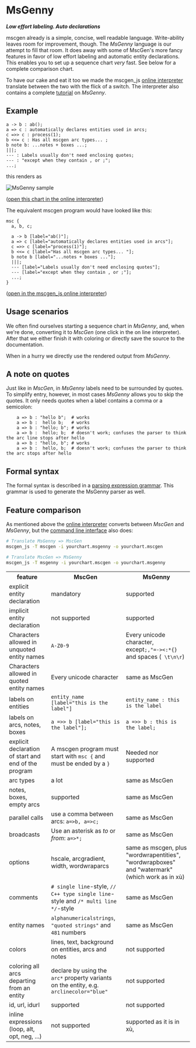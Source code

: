 # MsGenny
_**Low effort labeling. Auto declarations**_

mscgen already is a simple, concise, well readable language. Write-ability
leaves room for improvement, though.
The *MsGenny* language is our attempt to fill that room. It does away with some of
MscGen's more fancy features in favor of low effort labeling
and automatic entity declarations. This enables you to set up a sequence chart *very*
fast. See below for a complete comparison chart.

To have our cake and eat it too we made the mscgen_js [online interpreter][4] translate between
the two with the flick of a switch. The interpreter also contains a complete [tutorial][5]
on *MsGenny*.

## Example
``` msgenny
a -> b : ab();
a => c : automatically declares entities used in arcs;
c =>> c : process(1);
b <<= c : Has all mscgen arc types... ;
b note b: ...notes + boxes ...;
|||;
--- : Labels usually don't need enclosing quotes;
--- : "except when they contain , or ;";
...;
```

this renders as

![MsGenny sample](https://raw.github.com/sverweij/mscgen_js/master/wikum/msgennysample.png)

([open this chart in the online interpreter](https://sverweij.github.io/mscgen_js/index.html?utm_source=wikum.genny&lang=msgenny&msc=a%20-%3E%20b%20%3A%20ab%28%29%3B%0Aa%20%3D%3E%20c%20%3A%20automatically%20declares%20entities%20used%20in%20arcs%3B%0Ac%20%3D%3E%3E%20c%20%3A%20process%281%29%3B%0Ab%20%3C%3C%3D%20c%20%3A%20Has%20all%20mscgen%20arc%20types...%20%3B%0Ab%20note%20b%3A%20...notes%20%2B%20boxes%20...%3B%0A|||%3B%0A---%20%3A%20Labels%20usually%20don%27t%20need%20enclosing%20quotes%3B%0A---%20%3A%20%22except%20when%20they%20contain%20%2C%20or%20%3B%22%3B%0A...%3B))

The equivalent mscgen program would have looked like this:
``` mscgen
msc {
  a, b, c;

  a -> b [label="ab()"];
  a => c [label="automatically declares entities used in arcs"];
  c =>> c [label="process(1)"];
  b <<= c [label="Has all mscgen arc types... "];
  b note b [label="...notes + boxes ..."];
  |||;
  --- [label="Labels usually don't need enclosing quotes"];
  --- [label="except when they contain , or ;"];
  ...;
}
```
([open in the mscgen_js online interpreter](https://sverweij.github.io/mscgen_js/index.html?utm_source=wikum.genny&lang=mscgen&msc=msc%20{%0A%20%20a%2C%20b%2C%20c%3B%0A%0A%20%20a%20-%3E%20b%20[label%3D%22ab%28%29%22]%3B%0A%20%20a%20%3D%3E%20c%20[label%3D%22automatically%20declares%20entities%20used%20in%20arcs%22]%3B%0A%20%20c%20%3D%3E%3E%20c%20[label%3D%22process%281%29%22]%3B%0A%20%20b%20%3C%3C%3D%20c%20[label%3D%22Has%20all%20mscgen%20arc%20types...%20%22]%3B%0A%20%20b%20note%20b%20[label%3D%22...notes%20%2B%20boxes%20...%22]%3B%0A%20%20|||%3B%0A%20%20---%20[label%3D%22Labels%20usually%20don%27t%20need%20enclosing%20quotes%22]%3B%0A%20%20---%20[label%3D%22except%20when%20they%20contain%20%2C%20or%20%3B%22]%3B%0A%20%20...%3B%0A}))

## Usage scenarios
We often find ourselves starting a sequence chart in *MsGenny*, and, when
we're done, converting it to *MscGen* (one click in the on line interpreter). After
that we either finish it with coloring or directly save the source to
the documentation.

When in a hurry we directly use the rendered output from *MsGenny*.

## A note on quotes ##
Just like in *MscGen*, in *MsGenny* labels need to be surrounded by quotes.
To simplify entry, however, in most cases *MsGenny* allows you to
skip the quotes. It only needs quotes when a label contains a comma or a
semicolon:
```msgenny
    a => b : "hello b";  # works
    a => b :  hello b;   # works
    a => b : "hello; b"; # works
    a => b :  hello; b;  # doesn't work; confuses the parser to think the arc line stops after hello
    a => b : "hello, b"; # works
    a => b :  hello, b;  # doesn't work; confuses the parser to think the arc stops after hello
```

## Formal syntax ##
The formal syntax is described in a [parsing expression grammar][1]. This grammar
is used to generate the MsGenny parser as well.

## Feature comparison
As mentioned above the [online interpreter][4] converts between *MscGen* and *MsGenny*,
but the [command line interface][2] also does:
```sh
# Translate MsGenny => MscGen
mscgen_js -T mscgen -i yourchart.msgenny -o yourchart.mscgen

# Translate MscGen => MsGenny
mscgen_js -T msgenny -i yourchart.mscgen -o yourchart.msgenny
```

<table>
    <tr><th>feature</th><th>MscGen</th><th>MsGenny</th></tr>
    <tr>
        <td>explicit entity declaration</td>
        <td>mandatory</td>
        <td>supported</td>
    </tr>
    <tr>
        <td>implicit entity declaration</td>
        <td>not supported</td>
        <td>supported</td>
    </tr>
    <tr>
        <td>Characters allowed in unquoted entity names</td>
        <td><code>A-Z0-9</code></td>
        <td>Every unicode character, except<code>;,"=-><:*{}</code> and spaces (<code> \t\n\r</code>)</td>
    </tr>
    <tr>
        <td>Characters allowed in quoted entity names</td>
        <td>Every unicode character</td>
        <td>same as MscGen</td>
    </tr>
    <tr>
        <td>labels on entities</td>
        <td><code>entity_name [label="this is the label"]</code></td>
        <td><code>entity_name : this is the label</code></td>
    </tr>
    <tr>
        <td>labels on arcs, notes, boxes</td>
        <td><code>a =>> b [label="this is the label"];</code></td>
        <td><code>a =>> b : this is the label;</code></td>
    </tr>
    <tr>
        <td>explicit declaration of start and end of the program</td>
        <td>A mscgen program must start with <code>msc {</code> and must be ended by a <code>}</code></td>
        <td>Needed nor supported</td>
    </tr>
    <tr>
        <td>arc types</td>
        <td>a lot</td>
        <td>same as MscGen</td>
    </tr>
    <tr>
        <td>notes, boxes, empty arcs</td>
        <td>supported</td>
        <td>same as MscGen</td>
    </tr>
    <tr>
        <td>parallel calls</td>
        <td>use a comma between arcs: <code>a=>b, a=>c;</code></td>
        <td>same as MscGen</td>
    </tr>
    <tr>
        <td>broadcasts</td>
        <td>Use an asterisk as <em>to</em> or <em>from</em>: <code>a=>*;</code></td>
        <td>same as MscGen</td>
    </tr>
    <tr>
        <td>options</td>
        <td>hscale, arcgradient, width, wordwraparcs </td>
        <td>same as mscgen, plus "wordwrapentities", "wordwrapboxes" and "watermark" (which work as in xù)</td>
    </tr>
    <tr>
        <td>comments</td>
        <td><code># single line</code>-style, <code>// C++ type single line</code>-style and <code>/* multi line */</code>-style</td>
        <td>same as MscGen</td>
    </tr>
    <tr>
        <td>entity names</td>
        <td><code>alphanumericalstrings</code>, <code>"quoted strings"</code>  and <code>481</code> numbers</td>
        <td>same as MscGen</td>
    </tr>
    <tr>
        <td>colors</td>
        <td>lines, text, background on entities, arcs and notes</td>
        <td>not supported</td>
    </tr>
    <tr>
        <td>coloring all arcs departing from an entity</td>
        <td>declare by using the <code>arc*</code> property variants on the entity, e.g. <code>arclinecolor="blue"</code></td>
        <td>not supported</td>
    </tr>
    <tr>
        <td>id, url, idurl</td>
        <td>supported</td>
        <td>not supported</td>
    </tr>
    <tr>
        <td>inline expressions (loop, alt, opt, neg, ...)</td>
        <td>not supported</td>
        <td>supported as it is in xù, </td>
    </tr>
</table>

[1]: ../src/script/parse/peg/msgennyparser.pegjs
[2]: ../src/script/cli/README.md
[4]: https://sverweij.github.io/mscgen_js/?utm_source=wikum.genny
[5]: https://sverweij.github.io/mscgen_js/tutorial.html?utm_source=wikum.genny
